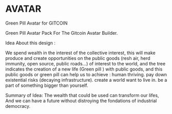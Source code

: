 # AVATAR
Green Pill Avatar for GITCOIN


 Green Pill Avatar Pack For The Gitcoin Avatar Builder.



Idea About this design : 


We spend wealth in the interest of the collective interest, this will make produce and create 
opportunities on the public goods (resh air, herd immunity, open source, public roads...) of interest to the world, and the tree indicates the creation of a new life (Green pill ) with public goods, and this public goods or green pill can help us to achieve :
human thriving.
pay down existential risks (decaying infrastructure).
create a world want to live in.
be a part of something bigger than yourself.


 Summary of Idea:
The wealth that could be used can transform our lifes, And we can have a future without distroying the fondations of industrial democracy.
 
